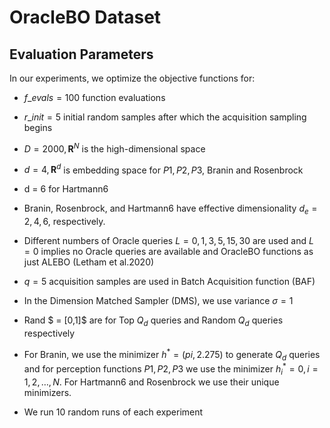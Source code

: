 # OracleBO Dataset
## Evaluation Parameters
In our experiments, we optimize the objective functions for:

- $f\_evals = 100$ function evaluations

- $r\_init = 5$ initial random samples after which the acquisition sampling begins

- $D = 2000, \mathbf{R}^N$ is the high-dimensional space

- $d = 4, \mathbf{R}^d$ is embedding space for $P1, P2, P3$, Branin and Rosenbrock

- d = 6 for Hartmann6 

- Branin, Rosenbrock, and Hartmann6 have effective dimensionality $d_e = 2, 4, 6$, respectively. 

- Different numbers of Oracle queries $L = {0, 1, 3, 5, 15, 30}$ are used and $L=0$ implies no Oracle queries are available and OracleBO functions as just ALEBO (Letham et al.2020)

- $q=5$ acquisition samples are used in Batch Acquisition function (BAF)


- In the Dimension Matched Sampler (DMS), we use variance $\sigma = 1$

- Rand $ = [0,1]$ are for Top $Q_d$ queries and Random $Q_d$ queries respectively

- For Branin, we use the minimizer $h^* = (pi,2.275)$ to generate $Q_d$ queries and for perception functions $P1,P2,P3$ we use the minimizer $h_i^*=0, i=1,2,\dots,N$. For Hartmann6 and Rosenbrock we use their unique minimizers.

- We run 10 random runs of each experiment


    
